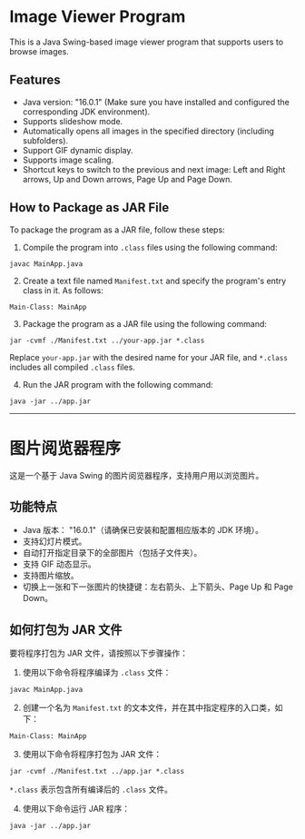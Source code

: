 # Image Viewer Program

This is a Java Swing-based image viewer program that supports users to browse images.

## Features

- Java version: "16.0.1" (Make sure you have installed and configured the corresponding JDK environment).
- Supports slideshow mode.
- Automatically opens all images in the specified directory (including subfolders).
- Support GIF dynamic display.
- Supports image scaling.
- Shortcut keys to switch to the previous and next image: Left and Right arrows, Up and Down arrows, Page Up and Page Down.

## How to Package as JAR File

To package the program as a JAR file, follow these steps:

1. Compile the program into `.class` files using the following command:

```
javac MainApp.java
```

2. Create a text file named `Manifest.txt` and specify the program's entry class in it. As follows:

```
Main-Class: MainApp
```

3. Package the program as a JAR file using the following command:

```
jar -cvmf ./Manifest.txt ../your-app.jar *.class
```

Replace `your-app.jar` with the desired name for your JAR file, and `*.class` includes all compiled `.class` files.

4. Run the JAR program with the following command:

```
java -jar ../app.jar
```

<hr>

# 图片阅览器程序

这是一个基于 Java Swing 的图片阅览器程序，支持用户用以浏览图片。

## 功能特点

- Java 版本： "16.0.1"（请确保已安装和配置相应版本的 JDK 环境）。
- 支持幻灯片模式。
- 自动打开指定目录下的全部图片（包括子文件夹）。
- 支持 GIF 动态显示。
- 支持图片缩放。
- 切换上一张和下一张图片的快捷键：左右箭头、上下箭头、Page Up 和 Page Down。

## 如何打包为 JAR 文件

要将程序打包为 JAR 文件，请按照以下步骤操作：

1. 使用以下命令将程序编译为 `.class` 文件：

```
javac MainApp.java
```

2. 创建一个名为 `Manifest.txt` 的文本文件，并在其中指定程序的入口类，如下：

```
Main-Class: MainApp
```

3. 使用以下命令将程序打包为 JAR 文件：

```
jar -cvmf ./Manifest.txt ../app.jar *.class
```

`*.class` 表示包含所有编译后的 `.class` 文件。

4. 使用以下命令运行 JAR 程序：

```
java -jar ../app.jar
```
